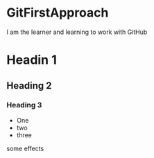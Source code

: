# GitFirstApproach
I am the learner and learning to work with GitHub

# Headin 1
## Heading 2
### Heading 3

* One
* two
* three

some effects

